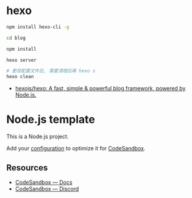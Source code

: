 # hexo

```bash
npm install hexo-cli -g

cd blog

npm install

hexo server

# 更改配置文件后, 需要清理后再 hexo s
hexo clean
```

- [hexojs/hexo: A fast, simple & powerful blog framework, powered by Node.js.](https://github.com/hexojs/hexo)

# Node.js template

This is a Node.js project.

Add your [configuration](https://codesandbox.io/docs/projects/learn/setting-up/tasks) to optimize it for [CodeSandbox](https://codesandbox.io/p/dashboard).

## Resources

- [CodeSandbox — Docs](https://codesandbox.io/docs/learn)
- [CodeSandbox — Discord](https://discord.gg/Ggarp3pX5H)
